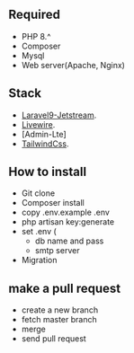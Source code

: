 ## Required

- PHP 8.^
- Composer
- Mysql
- Web server(Apache, Nginx)

## Stack

- [Laravel9-Jetstream](https://laravel.com/docs/routing).
- [Livewire](https://laravel.com/docs/container).
- [Admin-Lte]
- [TailwindCss](https://tailwindcss.com).


## How to install

- Git clone 
- Composer install
- copy .env.example .env
- php artisan key:generate
- set .env (
    - db name and pass
    - smtp server
- Migration

## make a pull request

- create a new branch
- fetch master branch
- merge
- send pull request